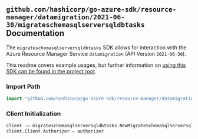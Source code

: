 
## `github.com/hashicorp/go-azure-sdk/resource-manager/datamigration/2021-06-30/migrateschemasqlserversqldbtasks` Documentation

The `migrateschemasqlserversqldbtasks` SDK allows for interaction with the Azure Resource Manager Service `datamigration` (API Version `2021-06-30`).

This readme covers example usages, but further information on [using this SDK can be found in the project root](https://github.com/hashicorp/go-azure-sdk/tree/main/docs).

### Import Path

```go
import "github.com/hashicorp/go-azure-sdk/resource-manager/datamigration/2021-06-30/migrateschemasqlserversqldbtasks"
```


### Client Initialization

```go
client := migrateschemasqlserversqldbtasks.NewMigrateSchemaSqlServerSqlDbTasksClientWithBaseURI("https://management.azure.com")
client.Client.Authorizer = authorizer
```

